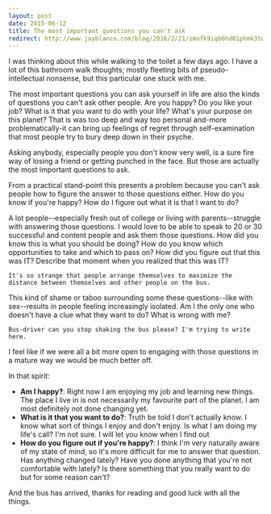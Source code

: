 ```yaml
---
layout: post
date: 2015-06-12
title: The most important questions you can't ask
redirect: http://www.jayblanco.com/blog/2016/2/21/zmufk9iqb6hd01phmk3twl9imguxhs
---
```


I was thinking about this while walking to the toilet a few days ago. I have a lot of this bathroom walk thoughts; mostly fleeting bits of pseudo-intellectual nonsense, but this particular one stuck with me.

The most important questions you can ask yourself in life are also the kinds of questions you can't ask other people. Are you happy? Do you like your job? What is it that you want to do with your life? What's your purpose on this planet? That is was too deep and way too personal and-more problematically-it can bring up feelings of regret through self-examination that most people try to bury deep down in their psyche.

Asking anybody, especially people you don't know very well, is a sure fire way of losing a friend or getting punched in the face. But those are actually the most important questions to ask.

From a practical stand-point this presents a problem because you can't ask people how to figure the answer to those questions either. How do you know if you're happy? How do I figure out what it is that I want to do?

A lot people--especially fresh out of college or living with parents--struggle with answering those questions. I would love to be able to speak to 20 or 30 successful and content people and ask them those questions. How did you know this is what you should be doing? How do you know which opportunities to take and which to pass on? How did you figure out that this was IT? Describe that moment when you realized that this was IT?

```
It's so strange that people arrange themselves to maximize the distance between themselves and other people on the bus.
```

This kind of shame or taboo surrounding some these questions--like with sex--results in people feeling increasingly isolated. Am I the only one who doesn't have a clue what they want to do? What is wrong with me?

```
Bus-driver can you stop shaking the bus please? I'm trying to write here.
```

I feel like if we were all a bit more open to engaging with those questions in a mature way we would be much better off.

In that spirit:

- **Am I happy?**: Right now I am enjoying my job and learning new things. The place I live in is not necessarily my favourite part of the planet. I am most definitely not done changing yet.
- **What is it that you want to do?**: Truth be told I don't actually know. I know what sort of things I enjoy and don't enjoy. Is what I am doing my life's call? I'm not sure. I will let you know when I find out
- **How do you figure out if you're happy?**: I think I'm very naturally aware of my state of mind, so it's more difficult for me to answer that question. Has anything changed lately? Have you done anything that you're not comfortable with lately? Is there something that you really want to do but for some reason can't?

And the bus has arrived, thanks for reading and good luck with all the things.

